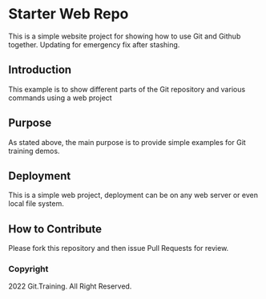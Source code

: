 # Starter Web Repo

This is a simple website project for showing how to use Git and Github together. Updating for emergency fix after stashing.

## Introduction

This example is to show different parts of the Git repository and various commands using a web project

## Purpose

As stated above, the main purpose is to provide simple examples for Git training demos. 

## Deployment

This is a simple web project, deployment can be on any web server or even local file system.

## How to Contribute

Please fork this repository and then issue Pull Requests for review. 

### Copyright

2022 Git.Training. All Right Reserved.